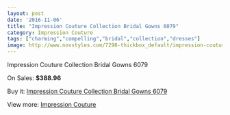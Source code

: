 ```yaml
---
layout: post
date: '2016-11-06'
title: "Impression Couture Collection Bridal Gowns 6079"
category: Impression Couture
tags: ["charming","compelling","bridal","collection","dresses"]
image: http://www.novstyles.com/7298-thickbox_default/impression-couture-collection-bridal-gowns-6079.jpg
---
```

Impression Couture Collection Bridal Gowns 6079

On Sales: **$388.96**
<a href="https://www.novstyles.com/en/impression-couture/4981-impression-couture-collection-bridal-gowns-6079.html"><amp-img layout="responsive" width="600" height="600" src="//www.novstyles.com/7298-thickbox_default/impression-couture-collection-bridal-gowns-6079.jpg" alt="Impression Couture Collection Bridal Gowns 6079 0" /></a>

Buy it: [Impression Couture Collection Bridal Gowns 6079](https://www.novstyles.com/en/impression-couture/4981-impression-couture-collection-bridal-gowns-6079.html "Impression Couture Collection Bridal Gowns 6079")

View more: [Impression Couture](https://www.novstyles.com/en/31-impression-couture "Impression Couture")